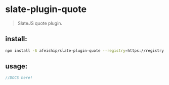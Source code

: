 # slate-plugin-quote
> SlateJS quote plugin.


## install:
```bash
npm install -S afeiship/slate-plugin-quote --registry=https://registry.npm.taobao.org
```

## usage:
```js
//DOCS here!
```
